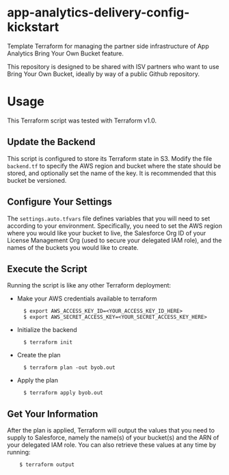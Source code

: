 # app-analytics-delivery-config-kickstart
Template Terraform for managing the partner side infrastructure of App Analytics Bring Your Own Bucket feature.

This repository is designed to be shared with ISV partners who want to use Bring Your Own Bucket, ideally by
way of a public Github repository.

# Usage
This Terraform script was tested with Terraform v1.0.

## Update the Backend
This script is configured to store its Terraform state in S3. Modify the file `backend.tf` to specify the
AWS region and bucket where the state should be stored, and optionally set the name of the key. It is
recommended that this bucket be versioned.

## Configure Your Settings
The `settings.auto.tfvars` file defines variables that you will need to set according to your environment.
Specifically, you need to set the AWS region where you would like your bucket to live, the Salesforce Org ID
of your License Management Org (used to secure your delegated IAM role), and the names of the buckets you
would like to create.

## Execute the Script
Running the script is like any other Terraform deployment:
* Make your AWS credentials available to terraform

        $ export AWS_ACCESS_KEY_ID=<YOUR_ACCESS_KEY_ID_HERE>
        $ export AWS_SECRET_ACCESS_KEY=<YOUR_SECRET_ACCESS_KEY_HERE>

* Initialize the backend

        $ terraform init

* Create the plan

        $ terraform plan -out byob.out

* Apply the plan

        $ terraform apply byob.out

## Get Your Information
After the plan is applied, Terraform will output the values that you need to supply to Salesforce, namely the name(s) of your bucket(s) and the ARN of your delegated IAM role. You can also retrieve these values at any time by running:

        $ terraform output
